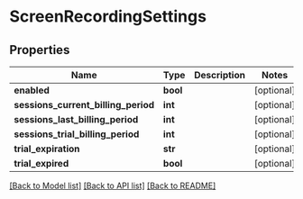 # ScreenRecordingSettings

## Properties
Name | Type | Description | Notes
------------ | ------------- | ------------- | -------------
**enabled** | **bool** |  | [optional] 
**sessions_current_billing_period** | **int** |  | [optional] 
**sessions_last_billing_period** | **int** |  | [optional] 
**sessions_trial_billing_period** | **int** |  | [optional] 
**trial_expiration** | **str** |  | [optional] 
**trial_expired** | **bool** |  | [optional] 

[[Back to Model list]](../README.md#documentation-for-models) [[Back to API list]](../README.md#documentation-for-api-endpoints) [[Back to README]](../README.md)



